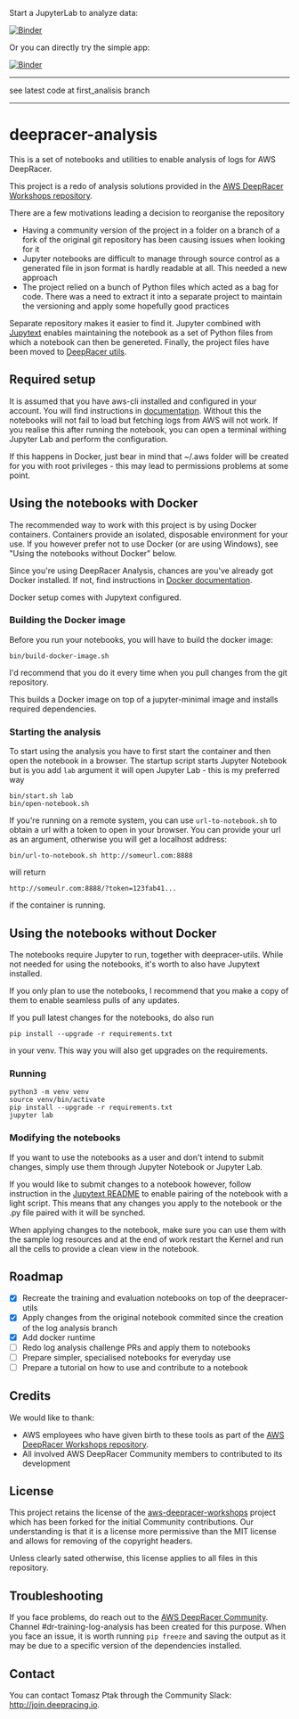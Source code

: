 Start a JupyterLab to analyze data:

[![Binder](https://mybinder.org/badge_logo.svg)](https://mybinder.org/v2/gh/akielbowicz/deepracer-analysis.git/first_analysis?urlpath=%2Flab/tree/README.md)

Or you can directly try the simple app: 

[![Binder](https://mybinder.org/badge_logo.svg)](https://mybinder.org/v2/gh/akielbowicz/deepracer-analysis.git/first_analysis?urlpath=%2Fvoila%2Frender%2Fnotebooks%2FLapsAnalysis.ipynb)

-----
see latest code at first_analisis branch

---

# deepracer-analysis

This is a set of notebooks and utilities to enable analysis of logs for AWS DeepRacer.

This project is a redo of analysis solutions provided in the
[AWS DeepRacer Workshops repository](https://github.com/aws-samples/aws-deepracer-workshops).

There are a few motivations leading a decision to reorganise the repository
* Having a community version of the project in a folder on a branch of a fork
of the original git repository has been causing issues when looking for it
* Jupyter notebooks are difficult to manage through source control as a generated file in
json format is hardly readable at all. This needed a new approach
* The project relied on a bunch of Python files which acted as a bag for code. There was
a need to extract it into a separate project to maintain the versioning and apply some
hopefully good practices

Separate repository makes it easier to find it. Jupyter combined with
[Jupytext](https://github.com/mwouts/jupytext) enables maintaining the notebook as
a set of Python files from which a notebook can then be genereted.
Finally, the project files have been moved to
[DeepRacer utils](https://github.com/aws-deepracer-community/deepracer-utils).

## Required setup

It is assumed that you have aws-cli installed and configured in your account.
You will find instructions in [documentation](https://docs.aws.amazon.com/cli/latest/userguide/cli-chap-configure.html).
Without this the notebooks will not fail to load but fetching logs from AWS
will not work. If you realise this after running the notebook, you can open
a terminal withing Jupyter Lab and perform the configuration.

If this happens in Docker, just bear in mind that ~/.aws folder will be created
for you with root privileges - this may lead to permissions problems at some point.

## Using the notebooks with Docker

The recommended way to work with this project is by using Docker containers. Containers
provide an isolated, disposable environment for your use. If you however prefer not to use
Docker (or are using Windows), see "Using the notebooks without Docker" below.

Since you're using DeepRacer Analysis, chances are you've already got Docker installed.
If not, find instructions in [Docker documentation](https://docs.docker.com/install/).

Docker setup comes with Jupytext configured.

### Building the Docker image

Before you run your notebooks, you will have to build the docker image:
```
bin/build-docker-image.sh
```
I'd recommend that you do it every time when you pull changes from the git repository.

This builds a Docker image on top of a jupyter-minimal image and installs required dependencies.

### Starting the analysis

To start using the analysis you have to first start the container and then open the notebook
in a browser. The startup script starts Jupyter Notebook but is you add `lab` argument
it will open Jupyter Lab - this is my preferred way
```
bin/start.sh lab
bin/open-notebook.sh
```
If you're running on a remote system, you can use `url-to-notebook.sh` to obtain a url with
a token to open in your browser. You can provide your url as an argument, otherwise you will
get a localhost address:
```
bin/url-to-notebook.sh http://someurl.com:8888
```
will return
```
http://someulr.com:8888/?token=123fab41...
```
if the container is running.

## Using the notebooks without Docker

The notebooks require Jupyter to run, together with deepracer-utils. While not needed
for using the notebooks, it's worth to also have Jupytext installed.

If you only plan to use the notebooks, I recommend that you make a copy of them to enable
seamless pulls of any updates.

If you pull latest changes for the notebooks, do also run
```
pip install --upgrade -r requirements.txt
```
in your venv. This way you will also get upgrades on the requirements.

### Running
```
python3 -m venv venv
source venv/bin/activate
pip install --upgrade -r requirements.txt
jupyter lab
```

### Modifying the notebooks
If you want to use the notebooks as a user and don't intend to submit changes,
simply use them through Jupyter Notebook or Jupyter Lab.

If you would like to submit changes to a notebook however, follow instruction in the
[Jupytext README](https://github.com/mwouts/jupytext) to enable pairing of the notebook
with a light script. This means that any changes you apply to the notebook or the .py
file paired with it will be synched.

When applying changes to the notebook, make sure you can use them with the sample log
resources and at the end of work restart the Kernel and run all the cells to provide
a clean view in the notebook.

## Roadmap
* [x] Recreate the training and evaluation notebooks on top of the deepracer-utils
* [x] Apply changes from the original notebook commited since the creation of the log analysis branch
* [x] Add docker runtime
* [ ] Redo log analysis challenge PRs and apply them to notebooks
* [ ] Prepare simpler, specialised notebooks for everyday use
* [ ] Prepare a tutorial on how to use and contribute to a notebook

## Credits
We would like to thank:
* AWS employees who have given birth to these tools as part of the
[AWS DeepRacer Workshops repository](https://github.com/aws-samples/aws-deepracer-workshops).
* All involved AWS DeepRacer Community members to contributed to its development

## License
This project retains the license of the 
[aws-deepracer-workshops](https://github.com/aws-samples/aws-deepracer-workshops)
project which has been forked for the initial Community contributions.
Our understanding is that it is a license more permissive than the MIT license
and allows for removing of the copyright headers.

Unless clearly sated otherwise, this license applies to all files in this repository.

## Troubleshooting

If you face problems, do reach out to the [AWS DeepRacer Community](http://join.deepracing.io).
Channel #dr-training-log-analysis has been created for this purpose.
When you face an issue, it is worth running `pip freeze` and saving the output as it may be
due to a specific version of the dependencies installed.

## Contact
You can contact Tomasz Ptak through the Community Slack: http://join.deepracing.io.

